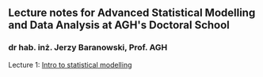 ## Lecture notes for Advanced Statistical Modelling and Data Analysis at AGH's Doctoral School
### dr hab. inż. Jerzy Baranowski, Prof. AGH

Lecture 1: [Intro to statistical modelling](https://youtu.be/67eiyVRRHU4)
